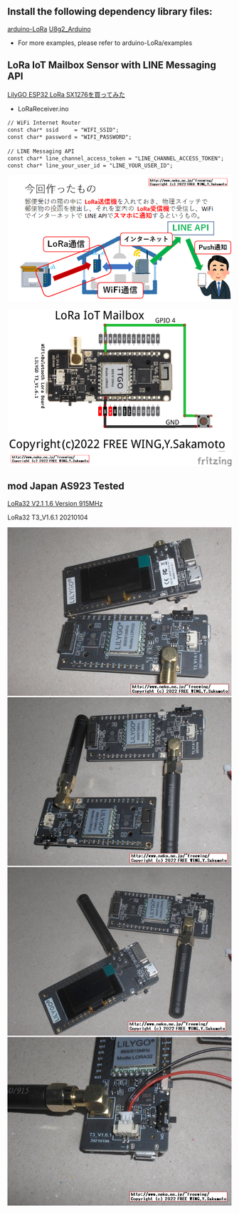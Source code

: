 
## Install the following dependency library files:
[arduino-LoRa](https://github.com/sandeepmistry/arduino-LoRa)
[U8g2_Arduino](https://github.com/olikraus/U8g2_Arduino)

- For more examples, please refer to arduino-LoRa/examples

## LoRa IoT Mailbox Sensor with LINE Messaging API
[LilyGO ESP32 LoRa SX1276を買ってみた](http://www.neko.ne.jp/~freewing/hardware/lilygo_esp32_lora_module_sx1276/)

* LoRaReceiver.ino
```
// WiFi Internet Router
const char* ssid     = "WIFI_SSID";
const char* password = "WIFI_PASSWORD";

// LINE Messaging API
const char* line_channel_access_token = "LINE_CHANNEL_ACCESS_TOKEN";
const char* line_your_user_id = "LINE_YOUR_USER_ID";
```

![LoRaSender LoRa IoT Mailbox Sensor](https://raw.githubusercontent.com/FREEWING-JP/LilyGo-LoRa-Series/japan_as923/examples/ArduinoLoRa/assets/LoRa_IoT_Mailbox_Sensor_with_LINE_Messaging_API.png)

![LoRaSender LoRa IoT Mailbox Sensor](https://raw.githubusercontent.com/FREEWING-JP/LilyGo-LoRa-Series/japan_as923/examples/ArduinoLoRa/assets/LoRa_IoT_Mailbox_Sensor_LoRaSender.png)

## mod Japan AS923 Tested
[LoRa32 V2.1 1.6 Version 915MHz](http://www.lilygo.cn/prod_view.aspx?TypeId=50060&Id=1271&FId=t3:50060:3)

LoRa32 T3_V1.6.1 20210104  
 
![LoRa32 T3_V1.6.1 20210104](https://raw.githubusercontent.com/FREEWING-JP/LilyGo-LoRa-Series/japan_as923/examples/ArduinoLoRa/assets/lilygo_esp32_lora_module_sx1276_11.jpg)
![LoRa32 T3_V1.6.1 20210104](https://raw.githubusercontent.com/FREEWING-JP/LilyGo-LoRa-Series/japan_as923/examples/ArduinoLoRa/assets/lilygo_esp32_lora_module_sx1276_15.jpg)
![LoRa32 T3_V1.6.1 20210104](https://raw.githubusercontent.com/FREEWING-JP/LilyGo-LoRa-Series/japan_as923/examples/ArduinoLoRa/assets/lilygo_esp32_lora_module_sx1276_17.jpg)
![LoRa32 T3_V1.6.1 20210104](https://raw.githubusercontent.com/FREEWING-JP/LilyGo-LoRa-Series/japan_as923/examples/ArduinoLoRa/assets/lilygo_esp32_lora_module_sx1276_18.jpg)
